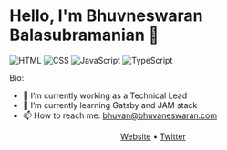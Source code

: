 

# Hello, I'm Bhuvneswaran Balasubramanian 👋

![HTML](https://img.shields.io/badge/HTML-Expert-orange)
![CSS](https://img.shields.io/badge/CSS-Expert-blue)
![JavaScript](https://img.shields.io/badge/JavaScript-Expert-yellow)
![TypeScript](https://img.shields.io/badge/TypeScript-Intermediate-lightgrey)

Bio:
- 🔭 I’m currently working as a Technical Lead
- 🌱 I’m currently learning Gatsby and JAM stack
- 📫 How to reach me: bhuvan@bhuvaneswaran.com


<p align="center">
  <a href="https://www.bhuvaneswaran.com">Website</a> •
  <a href="https://twitter.com/bhuvanoncode">Twitter</a>
</p>
